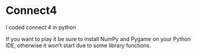 # Connect4
I coded connect 4 in python

If you want to play it be sure to install NumPy and Pygame on your Python IDE, otherwise it won't start due to some library functions.
